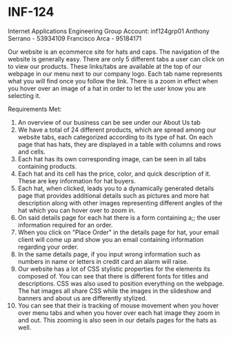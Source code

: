 # INF-124
Internet Applications Engineering
Group Account: inf124grp01
Anthony Serrano - 53934109
Francisco Arca - 95184171

Our website is an ecommerce site for hats and caps.
The navigation of the website is generally easy. There are only
5 different tabs a user can click on to view our products. These
links/tabs are available at the top of our webpage in our menu next
to our company logo. Each tab name represents what you will find
once you follow the link. There is a zoom in effect when you hover over an image of a hat in order to let the user know you are selecting it.

Requirements Met:
1) An overview of our business can be see under our About Us tab
2) We have a total of 24 different products, which are spread among
   our website tabs, each categorized according to its type of hat. On each page that has hats, they are displayed in a table with columns and rows and cells.
3) Each hat has its own corresponding image, can be seen in all
   tabs containing products.
4) Each hat and its cell has the price, color, and quick description
   of it. These are key information for hat buyers.
5) Each hat, when clicked, leads you to a dynamically generated
   details page that provides additional details such as pictures and more hat description along with other images representing different angles of the hat which you can hover over to zoom in.
6) On said details page for each hat there is a form containing a;;
   the user information required for an order.
7) When you click on "Place Order" in the details page for hat,
   your email client will come up and show you an email containing
  information regarding your order.
8) In the same details page, if you input wrong information such as
   numbers in name or letters in credit card an alarm will raise.
9) Our website has a lot of CSS stylistic properties for the elements
   its composed of. You can see that there is different fonts for titles and descriptions. CSS was also used to position everything on the webpage. The hat images all share CSS while the images in the slideshow and banners and about us are differently stylized.
10) You can see that their is tracking of mouse movement when you hover
    over menu tabs and when you hover over each hat image they zoom in and out. This zooming is also seen in our details pages for the hats as well.
